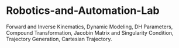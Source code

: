 # Robotics-and-Automation-Lab
Forward and Inverse Kinematics, 
Dynamic Modeling,
DH Parameters,
Compound Transformation,
Jacobin Matrix and Singularity Condition, 
Trajectory Generation,
Cartesian Trajectory. 

